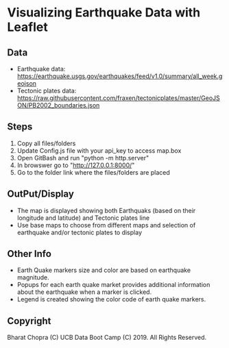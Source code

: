 # Visualizing Earthquake Data with Leaflet

## Data
- Earthquake data: https://earthquake.usgs.gov/earthquakes/feed/v1.0/summary/all_week.geojson
- Tectonic plates data: https://raw.githubusercontent.com/fraxen/tectonicplates/master/GeoJSON/PB2002_boundaries.json  

## Steps
1. Copy all files/folders 
2. Update Config.js file with your api_key to access map.box
3. Open GitBash and run "python -m http.server"
4. In browswer go to "http://127.0.0.1:8000/"
5. Go to the folder link where the files/folders are placed

## OutPut/Display
- The map is displayed showing both Earthquaks (based on their longitude and latitude) and Tectonic plates line
- Use base maps to choose from different maps and selection of earthquake and/or tectonic plates to display

## Other Info
- Earth Quake markers size and color are based on earthquake magnitude.
- Popups for each earth quake market provides additional information about the earthquake when a marker is clicked.
- Legend is created showing the color code of earth quake markers.

## Copyright
Bharat Chopra (C) UCB Data Boot Camp (C) 2019. All Rights Reserved.
